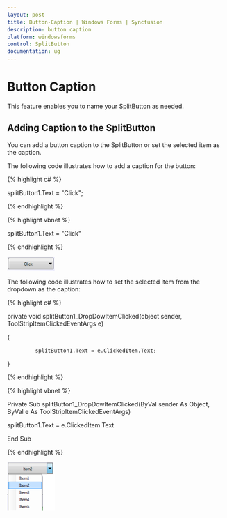 ```yaml
---
layout: post
title: Button-Caption | Windows Forms | Syncfusion
description: button caption
platform: windowsforms
control: SplitButton 
documentation: ug
---
```


# Button Caption

This feature enables you to name your SplitButton as needed.

## Adding Caption to the SplitButton  

You can add a button caption to the SplitButton or set the selected item as the caption.  

The following code illustrates how to add a caption for the button:

{% highlight c# %}

splitButton1.Text = "Click";   

{% endhighlight %}

{% highlight vbnet %}

splitButton1.Text = "Click"

{% endhighlight %}


![](Button-Caption_images/Button-Caption_img1.png)


The following code illustrates how to set the selected item from the dropdown as the caption:

{% highlight c# %}

 private void splitButton1_DropDowItemClicked(object sender, ToolStripItemClickedEventArgs e)

{             

             splitButton1.Text = e.ClickedItem.Text;

}

{% endhighlight %}

{% highlight vbnet %}

Private Sub splitButton1_DropDowItemClicked(ByVal sender As Object, ByVal e As ToolStripItemClickedEventArgs)

splitButton1.Text = e.ClickedItem.Text

End Sub


{% endhighlight %}



![](Button-Caption_images/Button-Caption_img2.png)



